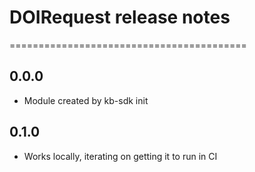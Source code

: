# DOIRequest release notes
=========================================

0.0.0
-----
* Module created by kb-sdk init

0.1.0
-----
* Works locally, iterating on getting it to run in CI